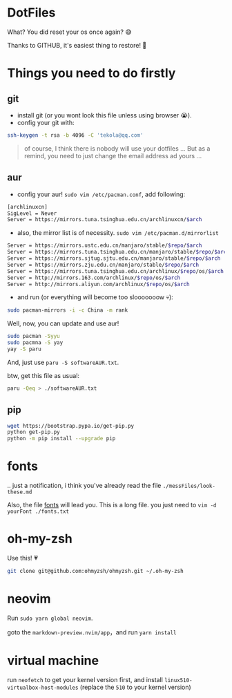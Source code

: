 # DotFiles
What? You did reset your os once again? 😅

Thanks to GITHUB, it's easiest thing to restore!
🔏

# Things you need to do firstly
## git
 - install git (or you wont look this file unless using browser 😭).
 - config your git with:

```bash
ssh-keygen -t rsa -b 4096 -C 'tekola@qq.com'
```

> of course, I think there is nobody will use your dotfiles ...  But as a remind, you need to just change the email address ad yours ...

## aur

 - config your aur! `sudo vim /etc/pacman.conf`, add following:

```bash
[archlinuxcn]
SigLevel = Never
Server = https://mirrors.tuna.tsinghua.edu.cn/archlinuxcn/$arch
```
 - also, the mirror list is of necessity. `sudo vim /etc/pacman.d/mirrorlist`

```bash
Server = https://mirrors.ustc.edu.cn/manjaro/stable/$repo/$arch
Server = https://mirrors.tuna.tsinghua.edu.cn/manjaro/stable/$repo/$arch
Server = https://mirrors.sjtug.sjtu.edu.cn/manjaro/stable/$repo/$arch
Server = https://mirrors.zju.edu.cn/manjaro/stable/$repo/$arch
Server = https://mirrors.tuna.tsinghua.edu.cn/archlinux/$repo/os/$arch
Server = http://mirrors.163.com/archlinux/$repo/os/$arch
Server = http://mirrors.aliyun.com/archlinux/$repo/os/$arch
```

 - and run (or everything will become too slooooooow 💀):

```bash
sudo pacman-mirrors -i -c China -m rank
```

Well, now, you can update and use aur!

```bash
sudo pacman -Syyu
sudo pacmna -S yay
yay -S paru
```

And, just use `paru -S softwareAUR.txt`.

btw, get this file as usual:

```bash
paru -Qeq > ./softwareAUR.txt
```

## pip

```bash
wget https://bootstrap.pypa.io/get-pip.py
python get-pip.py
python -m pip install --upgrade pip
```

# fonts

.. just a notification, i think you've already read the file `./messFiles/look-these.md`

Also, the file [fonts](./fontsGIT.txt) will lead you. This is a long file. you just need to `vim -d yourFont ./fonts.txt`

# oh-my-zsh

Use this! 💗

```bash
git clone git@github.com:ohmyzsh/ohmyzsh.git ~/.oh-my-zsh
```

# neovim

Run `sudo yarn global neovim`.

goto the `markdown-preview.nvim/app`，and run `yarn install`

# virtual machine

run `neofetch` to get your kernel version first, and install `linux510-virtualbox-host-modules` (replace the `510` to your kernel version)


